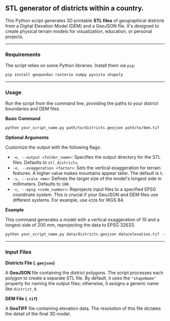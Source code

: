 ## STL generator of districts within a country.

This Python script generates 3D printable **STL files** of geographical districts from a Digital Elevation Model (DEM) and a GeoJSON file. It's designed to create physical terrain models for visualization, education, or personal projects.

-----

### Requirements

The script relies on some Python libraries. Install them via `pip`:

```sh
pip install geopandas rasterio numpy pyvista shapely
```

-----

### Usage

Run the script from the command line, providing the paths to your district boundaries and DEM files.

**Basic Command**

```sh
python your_script_name.py path/to/districts.geojson path/to/dem.tif
```

**Optional Arguments**

Customize the output with the following flags:

  * `-o, --output <folder_name>`: Specifies the output directory for the STL files. Defaults to `stl_districts`.
  * `-e, --exaggeration <factor>`: Sets the vertical exaggeration for terrain features. A higher value makes mountains appear taller. The default is `5`.
  * `-s, --scale <mm>`: Defines the target size of the model's longest side in millimeters. Defaults to `180`.
  * `-c, --epsg <code_number>`: Reprojects input files to a specified EPSG coordinate system. This is crucial if your GeoJSON and DEM files use different systems. For example, use `4326` for WGS 84.

**Example**

This command generates a model with a vertical exaggeration of 10 and a longest side of 200 mm, reprojecting the data to EPSG 32633.

```sh
python your_script_name.py data/districts.geojson data/elevation.tif -o output_models -e 10 -s 200 -c 32633
```

-----

### Input Files

**Districts File (`.geojson`)**

A **GeoJSON** file containing the district polygons. The script processes each polygon to create a separate STL file. By default, it uses the `"shapeName"` property for naming the output files; otherwise, it assigns a generic name like `district_0`.

**DEM File (`.tif`)**

A **GeoTIFF** file containing elevation data. The resolution of this file dictates the detail of the final 3D model.
